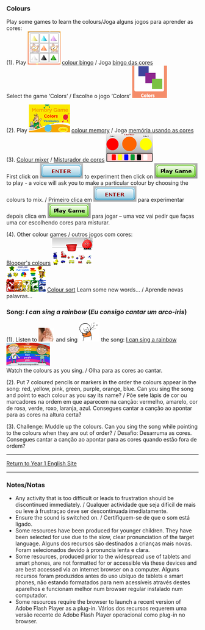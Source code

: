 ### Colours

Play some games to learn the colours/Joga alguns jogos para aprender as cores:  
(1). Play [![cobi](/images/cobi.PNG)](http://www.abcya.com/shapes_colors_bingo.htm) [colour bingo](http://www.abcya.com/shapes_colors_bingo.htm) / Joga [bingo das cores](http://www.abcya.com/shapes_colors_bingo.htm)  
Select the game ‘Colors’ / Escolhe o jogo ‘Colors’ ![cobi2](/images/cobi2.PNG)

(2). Play [![meco](/images/meco.PNG)](https://www.eslgamesplus.com/colors-vocabulary-esl-memory-game/) [colour memory](https://www.eslgamesplus.com/colors-vocabulary-esl-memory-game/) / Joga [memória usando as cores](https://www.eslgamesplus.com/colors-vocabulary-esl-memory-game/)  
(3). [Colour mixer](https://kidsgoflash.com/homepage-featured/color-mixer/) / [Misturador de cores](https://kidsgoflash.com/homepage-featured/color-mixer/) [![comx3](/images/comx3.PNG)](https://kidsgoflash.com/homepage-featured/color-mixer/)  
First click on ![comx1](/images/comx1.PNG) to experiment then click on ![comx2](/images/comx2.PNG) to play - a voice will ask you to make a particular colour by choosing the colours to mix. / Primeiro clica em ![comx1](/images/comx1.PNG) para experimentar depois clica em ![comx2](/images/comx2.PNG) para jogar – uma voz vai pedir que faças uma cor escolhendo cores para misturar. 

(4). Other colour games / outros jogos com cores:  
[Blooper's colours](http://www.sheppardsoftware.com/preschool/ngames/colors.htm) [![ssbl](/images/ssbl.PNG)](http://www.sheppardsoftware.com/preschool/ngames/colors.htm)   
[![ssco](/images/ssco.PNG)](http://www.sheppardsoftware.com/preschool/colors/colorgame.htm)  [Colour sort](http://www.sheppardsoftware.com/preschool/colors/colorgame.htm) Learn some new words... / Aprende novas palavras...  

### Song: *I can sing a rainbow* (*Eu consigo cantar um arco-iris*)  

(1). Listen to ![listen](/images/listen.png) and sing ![sing](/images/sing.png) the song:
[I can sing a rainbow](https://www.youtube.com/watch?v=rNFW5JK4-rk) [![sar1](/images/sar1.png)](https://www.youtube.com/watch?v=rNFW5JK4-rk)  
Watch the colours as you sing. / Olha para as cores ao cantar.  

(2). Put 7 coloured pencils or markers in the order the colours appear in the song: red, yellow, pink, green, purple, orange, blue. Can you sing the song and point to each colour as you say its name? / Põe sete lápis de cor ou marcadores na ordem em que aparecem na canção: vermelho, amarelo, cor de rosa, verde, roxo, laranja, azul. Consegues cantar a canção ao apontar para as cores na altura certa?  

(3). Challenge: Muddle up the colours. Can you sing the song while pointing to the colours when they are out of order? / Desafio: Desarruma as cores. Consegues cantar a canção ao apontar para as cores quando estão fora de ordem?

***
[Return to Year 1 English Site](https://tangerina-pt.github.io/English/Year1)

***

### Notes/Notas
* Any activity that is too difficult or leads to frustration should be discontinued immediately. / Qualquer actividade que seja difícil de mais ou leve à frustraçao deve ser descontinuada imediatamente.
* Ensure the sound is switched on. / Certifiquem-se de que o som está ligado.
* Some resources have been produced for younger children. They have been selected for use due to the slow, clear pronunciation of the target language. Alguns dos recursos são destinados a crianças mais novas. Foram selecionados devido à pronuncia lenta e clara.
* Some resources, produced prior to the widespread use of tablets and smart phones, are not formatted for or accessible via these devices and are best accessed via an internet browser on a computer. Alguns recursos foram produzidos antes do uso ubíquo de tablets e smart phones, não estando formatados para nem acessíveis através destes aparelhos e funcionam melhor num browser regular instalado num computador.
* Some resources require the browser to launch a recent version of Adobe Flash Player as a plug-in. Vários dos recursos requerem uma versão recente de Adobe Flash Player operacional como plug-in no browser.
